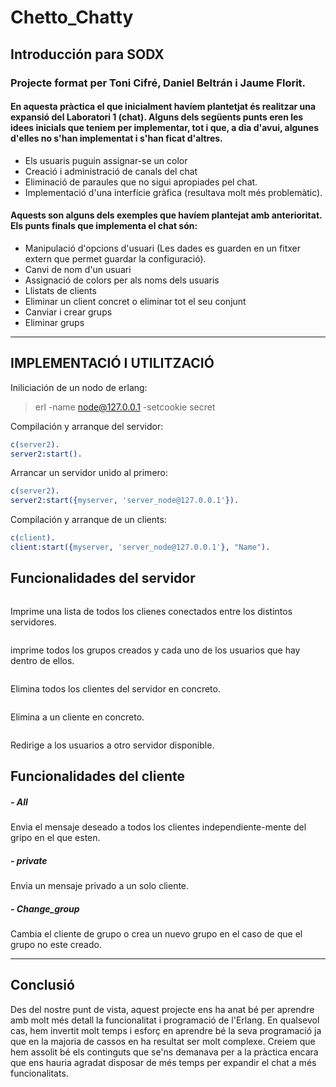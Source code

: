 # Chetto_Chatty

## Introducción para SODX
### Projecte format per Toni Cifré, Daniel Beltrán i Jaume Florit. 

#### En aquesta pràctica el que inicialment havíem plantetjat és realitzar una expansió del Laboratori 1 (chat). Alguns dels següents punts eren les idees inicials que teniem per implementar, tot i que, a dia d'avui, algunes d'elles no s'han implementat i s'han ficat d'altres.

  - Els usuaris puguin assignar-se un color
  - Creació i administració de canals del chat
  - Eliminació de paraules que no sigui apropiades pel chat.
  - Implementació d'una interfície gràfica (resultava molt més problemàtic).

#### Aquests son alguns dels exemples que havíem plantejat amb anterioritat. Els punts finals que implementa el chat són:
  - Manipulació d'opcions d'usuari (Les dades es guarden en un fitxer extern que permet guardar la configuració).
  - Canvi de nom d'un usuari
  - Assignació de colors per als noms dels usuaris
  - Llistats de clients
  - Eliminar un client concret o eliminar tot el seu conjunt
  - Canviar i crear grups
  - Eliminar grups
  

---------------------------------------------------------------------------------------------------------------------------
## IMPLEMENTACIÓ I UTILITZACIÓ

Iniliciación de un nodo de erlang:
> erl -name node@127.0.0.1 -setcookie secret


Compilación y arranque del servidor:
```erlang
c(server2).
server2:start().
```
Arrancar un servidor unido al primero:
```erlang
c(server2).
server2:start({myserver, 'server_node@127.0.0.1'}).
```

Compilación y arranque de un clients:
```erlang
c(client).
client:start({myserver, 'server_node@127.0.0.1'}, "Name").
```

## Funcionalidades del servidor
```List_clients
```
Imprime una lista de todos los clienes conectados entre los distintos servidores.

```List_groups
```
imprime todos los grupos creados y cada uno de los usuarios que hay dentro de ellos.

```Remove_all_clients
```
Elimina todos los clientes del servidor en concreto.


```Remove_client
```
Elimina a un cliente en concreto.


```exit
```
Redirige a los usuarios a otro servidor disponible.

## Funcionalidades del cliente
##### - All
Envia el mensaje deseado a todos los clientes independiente-mente del gripo en el que esten.
##### - private
Envia un mensaje privado a un solo cliente.
##### - Change_group
Cambia el cliente de grupo o crea un nuevo grupo en el caso de que el grupo no este creado.

-----------------------------------------------------------------------------------------------------------------------------
## Conclusió
Des del nostre punt de vista, aquest projecte ens ha anat bé per aprendre amb molt més detall la funcionalitat i programació de l'Erlang. En qualsevol cas, hem invertit molt temps i esforç en aprendre bé la seva programació ja que en la majoria de cassos en ha resultat ser molt complexe. Creiem que hem assolit bé els continguts que se'ns demanava per a la pràctica encara que ens hauria agradat disposar de més temps per expandir el chat a més funcionalitats.
